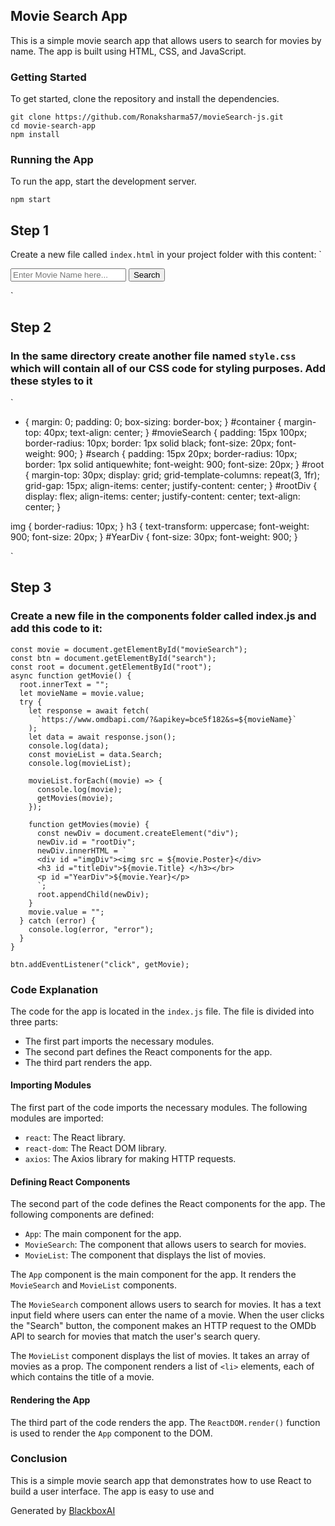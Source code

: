 ## Movie Search App

This is a simple movie search app that allows users to search for movies by name. The app is built using HTML, CSS, and JavaScript.

### Getting Started

To get started, clone the repository and install the dependencies.

```
git clone https://github.com/Ronaksharma57/movieSearch-js.git
cd movie-search-app
npm install
```

### Running the App

To run the app, start the development server.

```
npm start
```

## Step 1

Create a new file called `index.html` in your project folder with this content:
`

<!DOCTYPE html>
<html lang="en">
  <head>
    <meta charset="UTF-8" />
    <meta name="viewport" content="width=device-width, initial-scale=1.0" />
    <title>Movie Search</title>
    <link rel="stylesheet" href="style.css" />
  </head>
  <body>
    <div id="container">
      <input
        type="text"
        id="movieSearch"
        placeholder="Enter Movie Name here..."
      />
      <button id="search">Search</button>
    </div>
    <div id="root"></div>
    <script src="index.js"></script>
  </body>
</html>

`

## Step 2

### In the same directory create another file named `style.css` which will contain all of our CSS code for styling purposes. Add these styles to it

`

- {
  margin: 0;
  padding: 0;
  box-sizing: border-box;
  }
  #container {
  margin-top: 40px;
  text-align: center;
  }
  #movieSearch {
  padding: 15px 100px;
  border-radius: 10px;
  border: 1px solid black;
  font-size: 20px;
  font-weight: 900;
  }
  #search {
  padding: 15px 20px;
  border-radius: 10px;
  border: 1px solid antiquewhite;
  font-weight: 900;
  font-size: 20px;
  }
  #root {
  margin-top: 30px;
  display: grid;
  grid-template-columns: repeat(3, 1fr);
  grid-gap: 15px;
  align-items: center;
  justify-content: center;
  }
  #rootDiv {
  display: flex;
  align-items: center;
  justify-content: center;
  text-align: center;
  }

img {
border-radius: 10px;
}
h3 {
text-transform: uppercase;
font-weight: 900;
font-size: 20px;
}
#YearDiv {
font-size: 30px;
font-weight: 900;
}

`

## Step 3

### Create a new file in the components folder called index.js and add this code to it:

```
const movie = document.getElementById("movieSearch");
const btn = document.getElementById("search");
const root = document.getElementById("root");
async function getMovie() {
  root.innerText = "";
  let movieName = movie.value;
  try {
    let response = await fetch(
      `https://www.omdbapi.com/?&apikey=bce5f182&s=${movieName}`
    );
    let data = await response.json();
    console.log(data);
    const movieList = data.Search;
    console.log(movieList);

    movieList.forEach((movie) => {
      console.log(movie);
      getMovies(movie);
    });

    function getMovies(movie) {
      const newDiv = document.createElement("div");
      newDiv.id = "rootDiv";
      newDiv.innerHTML = `
      <div id ="imgDiv"><img src = ${movie.Poster}</div>
      <h3 id ="titleDiv">${movie.Title} </h3></br>
      <p id ="YearDiv">${movie.Year}</p>
      `;
      root.appendChild(newDiv);
    }
    movie.value = "";
  } catch (error) {
    console.log(error, "error");
  }
}

btn.addEventListener("click", getMovie);

```

### Code Explanation

The code for the app is located in the `index.js` file. The file is divided into three parts:

- The first part imports the necessary modules.
- The second part defines the React components for the app.
- The third part renders the app.

#### Importing Modules

The first part of the code imports the necessary modules. The following modules are imported:

- `react`: The React library.
- `react-dom`: The React DOM library.
- `axios`: The Axios library for making HTTP requests.

#### Defining React Components

The second part of the code defines the React components for the app. The following components are defined:

- `App`: The main component for the app.
- `MovieSearch`: The component that allows users to search for movies.
- `MovieList`: The component that displays the list of movies.

The `App` component is the main component for the app. It renders the `MovieSearch` and `MovieList` components.

The `MovieSearch` component allows users to search for movies. It has a text input field where users can enter the name of a movie. When the user clicks the "Search" button, the component makes an HTTP request to the OMDb API to search for movies that match the user's search query.

The `MovieList` component displays the list of movies. It takes an array of movies as a prop. The component renders a list of `<li>` elements, each of which contains the title of a movie.

#### Rendering the App

The third part of the code renders the app. The `ReactDOM.render()` function is used to render the `App` component to the DOM.

### Conclusion

This is a simple movie search app that demonstrates how to use React to build a user interface. The app is easy to use and

Generated by [BlackboxAI](https://www.useblackbox.ai)
